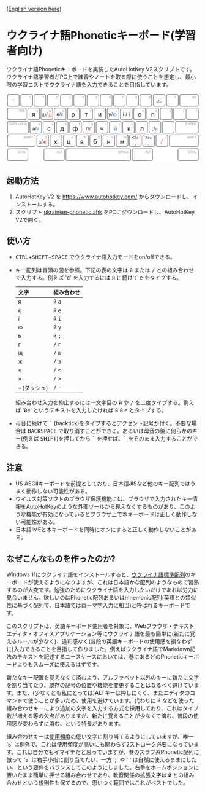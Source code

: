 ([English version here](./README.md))

# ウクライナ語Phoneticキーボード(学習者向け)

ウクライナ語Phoneticキーボードを実装したAutoHotKey V2スクリプトです。ウクライナ語学習者がPC上で練習やノートを取る際に使うことを想定し、最小限の学習コストでウクライナ語を入力できることを目指しています。

![Keyboard Layout](./layout.png?raw=true "Keyboard Layout")

## 起動方法

1. AutoHotKey V2 を https://www.autohotkey.com/ からダウンロードし、インストールする。
2. スクリプト [ukrainian-phonetic.ahk](./ukrainian-phonetic.ahk?raw=true "ukrainian-phonetic.ahk") をPCにダウンロードし、AutoHotKey V2で開く。

## 使い方

* <kbd>CTRL</kbd>+<kbd>SHIFT</kbd>+<kbd>SPACE</kbd> でウクライナ語入力モードをon/offできる。

* キー配列は冒頭の図を参照。下記の表の文字は <kbd>й</kbd> または <kbd>/</kbd> との組み合わせで入力する。例えば 'є' を入力するには <kbd>й</kbd> に続けて <kbd>е</kbd> をタイプする。

  |文字|組み合わせ|
  |---|---|
  |я|<kbd>й</kbd> <kbd>а</kbd>|
  |є|<kbd>й</kbd> <kbd>е</kbd>|
  |ї|<kbd>й</kbd> <kbd>і</kbd>|
  |ю|<kbd>й</kbd> <kbd>у</kbd>|
  |ь|<kbd>й</kbd> <kbd>;</kbd>|
  |ґ|<kbd>/</kbd> <kbd>г</kbd>|
  |щ|<kbd>/</kbd> <kbd>ш</kbd>|
  |ж|<kbd>/</kbd> <kbd>з</kbd>|
  |«|<kbd>/</kbd> <kbd><</kbd>|
  |»|<kbd>/</kbd> <kbd>></kbd>|
  |– (ダッシュ)|<kbd>/</kbd> <kbd>-</kbd>|
  
  組み合わせ入力を抑止するには一文字目の <kbd>й</kbd> や <kbd>/</kbd> を二度タイプする。例えば 'йе' というテキストを入力したければ <kbd>й</kbd> <kbd>й</kbd> <kbd>е</kbd> とタイプする。

* 母音に続けて <kbd>\`</kbd> (backtick)をタイプするとアクセント記号が付く。不要な場合は <kbd>BACKSPACE</kbd> で取り消すことができる。あるいは母音の後に何らかのキー(例えば <kbd>SHIFT</kbd>)を押してから <kbd>\`</kbd> を押せば、<kbd>\`</kbd> をそのまま入力することができる。

## 注意

* US ASCIIキーボードを前提としており、日本語JISなど他のキー配列ではうまく動作しない可能性がある。
* ウイルス対策ソフトのブラウザ保護機能には、ブラウザで入力されたキー情報をAutoHotKeyのような外部ツールから見えなくするものがあり、このような機能が有効になっているとブラウザ上で本キーボードは正しく動作しない可能性がある。
* 日本語IMEと本キーボードを同時にオンにすると正しく動作しないことがある。

## なぜこんなものを作ったのか?

Windows 11にウクライナ語をインストールすると、[ウクライナ語標準配列](http://kbdlayout.info/KBDUR1/)のキーボードが使えるようになりますが、これは日本語かな配列のようなもので習熟するのが大変です。勉強のためにウクライナ語を入力したいだけであれば労力に見合いません。欲しいのはPhonetic配列あるいはmnemonic配列(英語との類似性に基づく配列で、日本語ではローマ字入力に相当)と呼ばれるキーボードです。

このスクリプトは、英語キーボード使用者を対象に、Webブラウザ・テキストエディタ・オフィスアプリケーション等にウクライナ語を最も簡単に(新たに覚えるルールが少なく)、違和感なく(普段の英語キーボードの使用感を損なわずに)入力できることを目指して作りました。例えばウクライナ語でMarkdown記法のテキストを記述するユースケースにおいては、巷にあるどのPhoneticキーボードよりもスムーズに使えるはずです。

新たなキー配置を覚えなくて済むよう、アルファベット以外のキーに新たに文字を割り当てたり、既存の記号の位置や機能を変更することはなるべく避けています。また、(少なくとも私にとっては)ALTキーは押しにくく、またエディタのコマンドで使うことが多いため、使用を避けています。代わりに <kbd>й</kbd> などを使った組み合わせキーにより追加の文字を入力する方式を採用しており、これはタイプ数が増える等の欠点がありますが、新たに覚えることが少なくて済む、普段の使用感が変わらずに済む、という特長があります。

組み合わせキーは[使用頻度](https://www.sttmedia.com/characterfrequency-ukrainian)の低い文字に割り当てるようにしていますが、唯一 'ь' は例外で、これは使用頻度が高いにも関わらず2ストローク必要になっています。これは自分でもイマイチだと思っていますが、巷のスラブ系Phonetic配列に倣って 'ь' は右手小指に割り当てたい、一方 ';' や ':' は自然に使えるままにしたい、という要件をバランスしてこのようにしました。右手をホームポジションに置いたまま簡単に押せる組み合わせであり、軟音関係の拡張文字は <kbd>й</kbd> との組み合わせという規則性も保てるので、思いつく範囲ではこれがベストでした。